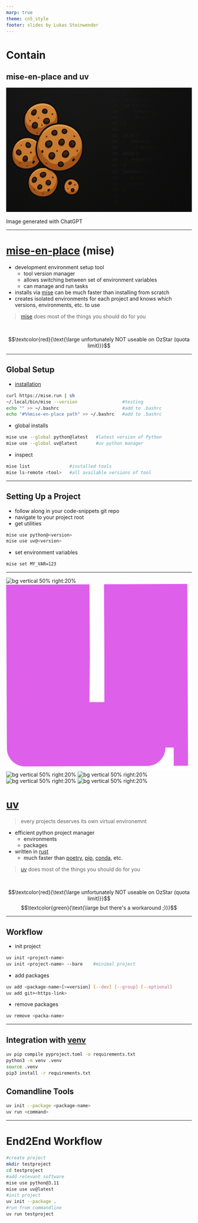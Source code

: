 ```yaml
---
marp: true
theme: cn5_style
footer: slides by Lukas Steinwender
---
```


<!-- _class: titleslide -->
# Contain
## mise-en-place and uv

![bg](../../gfx/TitlePage.png)
<div class="footnote">Image generated with ChatGPT</div>

---

# [mise-en-place](https://mise.jdx.dev/) (mise)

* development environment setup tool
    * tool version manager
    * allows switching between set of environment variables
    * can manage and run tasks
* installs via [mise](https://mise.jdx.dev/) can be much faster than installing from scratch
* creates isolated environments for each project and knows which versions, environments, etc. to use

> [mise](https://mise.jdx.dev/) does most of the things you should do for you

<br>

$$\textcolor{red}{\text{\large unfortunately NOT useable on OzStar (quota limit)}}$$

---

## Global Setup

* [installation](https://mise.jdx.dev/getting-started.html)
```bash
curl https://mise.run | sh
~/.local/bin/mise --version                 #testing
echo "" >> ~/.bashrc                        #add to .bashrc
echo "#%%mise-en-place path" >> ~/.bashrc   #add to .bashrc                                     
```

* global installs
```bash
mise use --global python@latest   #latest version of Python                                 
mise use --global uv@latest       #uv python manager
```

* inspect
```bash
mise list               #installed tools
mise ls-remote <tool>   #all available versions of tool
```

---
## Setting Up a Project
* follow along in your code-snippets git repo
* navigate to your project root
* get utilities

```bash
mise use python@<version>
mise use uv@<version>
```
* set environment variables
```bash
mise set MY_VAR=123
```

---
![bg vertical 50% right:20%]("")    <!-- placeholder for placment -->
![bg vertical 50% right:20%](../../gfx/logo_uv.png)
![bg vertical 50% right:20%]("")    <!-- placeholder for placment -->
![bg vertical 50% right:20%]("")    <!-- placeholder for placment -->
![bg vertical 50% right:20%]("")    <!-- placeholder for placment -->
![bg vertical 50% right:20%]("")    <!-- placeholder for placment -->

# [uv](https://docs.astral.sh/uv/)

> every projects deserves its own virtual environemnt

* efficient python project manager
    * environments
    * packages
* written in [rust](https://rust-lang.org/)
    * much faster than [poetry](https://python-poetry.org/), [pip](https://pypi.org/project/pip/), [conda](https://anaconda.org/anaconda/conda), etc.

> [uv](https://docs.astral.sh/uv/) does most of the things you should do for you

<br>

$$\textcolor{red}{\text{\large unfortunately NOT useable on OzStar (quota limit)}}$$
$$\textcolor{green}{\text{\large but there's a workaround ;)}}$$

---
## Workflow
* init project
```bash
uv init <project-name>
uv init <project-name> --bare    #minimal project
```
* add packages
```bash
uv add <package-name>[>=version] [--dev] [--group] [--optional]
uv add git+<https-link>
```
* remove packages
```bash
uv remove <packa-name>
```
---
## Integration with [venv](../day1_02_python/01_python_slides.md)
```bash
uv pip compile pyproject.toml -o requirements.txt 
python3 -m venv .venv
source .venv
pip3 install -r requirements.txt
```

## Comandline Tools
```bash
uv init --package <package-name>
uv run <command>
```

---
# End2End Workflow
```bash
#create project
mkdir testproject
cd testproject
#add relevant software
mise use python@3.11
mise use uv@latest
#init project
uv init --package .
#run from commandline
uv run testproject
```